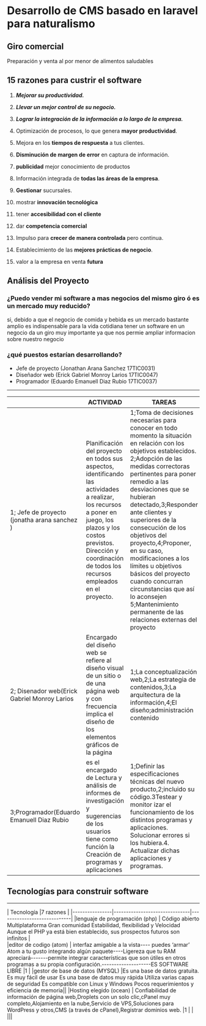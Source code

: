 # Desarrollo de CMS basado en laravel para naturalismo
## Giro comercial 
Preparación y venta al por menor de alimentos saludables
﻿
## 15 razones para custrir el software 
1.  _**Mejorar su productividad.**_
    
2.  _**Llevar un mejor control de su negocio.**_
    
3.  _**Lograr la integración de la información a lo largo de la empresa.**_
   
4.  Optimización de procesos, lo que genera  **mayor productividad**.
    
5.  Mejora en los  **tiempos de respuesta**  a tus clientes.
    
6.  **Disminución de margen de error**  en captura de información.

7. **publicidad** mejor conocimiento de productos 
8.  Información integrada de  **todas las áreas de la empresa**.
    
9.  **Gestionar**  sucursales.

10. mostrar **innovación tecnológica**
11.  tener **accesibilidad con el cliente** 
12.  dar **competencia comercial** 
13.  Impulso para  **crecer de manera controlada**  pero continua.
    
14.  Establecimiento de las  **mejores prácticas de negocio**.
15. valor a la empresa en venta **futura**


## Análisis del Proyecto
### ¿Puedo vender mi software a mas negocios del mismo giro ó es un mercado muy reducido?
si, debido a que el negocio de comida y bebida es un mercado bastante amplio es indispensable para la vida cotidiana tener un software en un negocio da un giro muy importante ya que nos permie ampliar informacion  sobre nuestro negocio 

### ¿qué puestos estarían desarrollando?
- Jefe de proyecto (Jonathan Arana Sanchez 17TIC0031)
- Diseñador web (Erick Gabriel Monroy Larios 17TIC0047)
- Programador (Eduardo Emanuell Diaz Rubio 17TIC0037) 


----
|                |ACTIVIDAD                         |TAREAS                |
|----------------|-------------------------------|-----------------------------|
|1; Jefe de proyecto (jonatha arana sanchez ) |   Planificación del proyecto en todos sus aspectos, identificando las actividades a realizar, los recursos a poner en juego, los plazos y los costos previstos.  Dirección y coordinación de todos los recursos empleados en el proyecto.            |1;Toma de decisiones necesarias para conocer en todo momento la situación en relación con los objetivos establecidos.  2;Adopción de las medidas correctoras pertinentes para poner remedio a las desviaciones que se hubieran detectado,3;Responder ante clientes y superiores de la consecución de los objetivos del proyecto,4;Proponer, en su caso, modificaciones a los límites u objetivos básicos del proyecto cuando concurran circunstancias que así lo aconsejen 5;Mantenimiento permanente de las relaciones externas del proyecto            |
|2; Disenador web(Erick Gabriel Monroy Larios         |Encargado del  diseño web se refiere al diseño visual de un sitio o de una página web y con frecuencia implica el diseño de los elementos gráficos de la página            |1;La conceptualización web,2;La estrategia de contenidos,3;La arquitectura de la información,4;El diseño;administración contenido       |
|3;Programador(Eduardo Emanuell Diaz Rubio          |es el encargado de Lectura y análisis de informes de investigación y sugerencias de los usuarios tiene como función la Creación de programas y aplicaciones|1;Definir las especificaciones técnicas del nuevo producto,2;incluido su código.3Testear y monitor izar el funcionamiento de los distintos programas y aplicaciones. Solucionar errores si los hubiera.4.  Actualizar dichas aplicaciones y programas.|

## Tecnologías para construir software 
---------
|            Tecnología                                                |7 razones                |
|----------------|-------------------------------|-----------------------------|
|lenguaje de programación (php)  |  Código abierto Multiplataforma Gran comunidad Estabilidad, flexibilidad y Velocidad  Aunque el PHP ya está bien establecido, sus prospectos futuros son infinitos      |           
|editor de codigo (atom)      |  interfaz amigable a la vista---- puedes ‘armar’ Atom a tu gusto integrando algún paquete----Ligereza que tu RAM apreciará-------permite integrar características que son útiles en otros programas a su propia configuración.--------------------ES SOFTWARE LIBRE |1     |
|gestor de base de datos (MYSQL)   |Es una base de datos gratuita.   Es muy fácil de usar    Es una base de datos muy rápida   Utiliza varias capas de seguridad  Es compatible con Linux y Windows Pocos requerimientos y eficiencia de memoria||
|Hosting elegido (ocean)       | Confiabilidad de información de página web,Droplets con un solo clic,cPanel muy completo,Alojamiento en la nube,Servicio de VPS,Soluciones para WordPress y otros,CMS (a través de cPanel),Registrar dominios web. |1     |
|  |||
<!--stackedit_data:
eyJoaXN0b3J5IjpbODEzOTYyNTEzLDEzMjc0ODExMzksOTU5ND
A3MzMzXX0=
-->